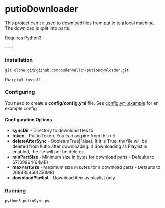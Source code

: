 putioDownloader
=============

This project can be used to download files from put.io to a local machine. The download is split into parts.

Requires Python3

===

### Installation

`git clone git@github.com:oudenmallon/putioDownloader.git`

Run `pip3 install .`

### Configuring

You need to create a **config/config.yml** file. See [config.yml.example](https://github.com/oudenmallon/putioDownloader/blob/master/config/config.yml.example)  for an example config

#### Configuration Options

* **syncDir** - Directory to download files to
* **token** - Put.io Token. You can acquire from this url
* **deleteAfterSync** - Boolean(True|False). If it is True, the file will be deleted from Putio after downloading. If downloading as Playlist is enabled, the file will not be deleted
* **minPartSize** - Minimum size in bytes for download parts - Defaults to 67108864(64MB)
* **maxPartSize** - Maximum size in bytes for a download parts - Defaults to 268435456(256MB)
* **downloadPlaylist** - Download item as playlist only

### Running

`python3 putioSync.py`
